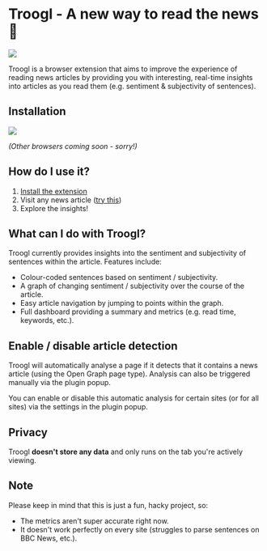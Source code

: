 # Troogl - A new way to read the news :newspaper:

![](./src/assets/demo.gif)

Troogl is a browser extension that aims to improve the experience of reading news articles by providing you with interesting, real-time insights into articles as you read them (e.g. sentiment & subjectivity of sentences).

## Installation

<a href="https://chrome.google.com/webstore/detail/troogl/gjmdfaebiihflpknlgojcaaebnbegeop">![](https://storage.googleapis.com/web-dev-uploads/image/WlD8wC6g8khYWPJUsQceQkhXSlv1/YT2Grfi9vEBa2wAPzhWa.png)</a>

*(Other browsers coming soon - sorry!)*

## How do I use it?

1. [Install the extension](https://chrome.google.com/webstore/detail/troogl/gjmdfaebiihflpknlgojcaaebnbegeop)
1. Visit any news article ([try this](https://www.theguardian.com/politics/2022/jan/29/boris-johnson-could-receive-sue-gray-report-this-weekend))
1. Explore the insights!

## What can I do with Troogl?

Troogl currently provides insights into the sentiment and subjectivity of sentences within the article. Features include:

- Colour-coded sentences based on sentiment / subjectivity.
- A graph of changing sentiment / subjectivity over the course of the article.
- Easy article navigation by jumping to points within the graph.
- Full dashboard providing a summary and metrics (e.g. read time, keywords, etc.).

## Enable / disable article detection

Troogl will automatically analyse a page if it detects that it contains a news article (using the Open Graph page type). Analysis can also be triggered manually via the plugin popup.

You can enable or disable this automatic analysis for certain sites (or for all sites) via the settings in the plugin popup.

## Privacy

Troogl **doesn't store any data** and only runs on the tab you're actively viewing.

## Note

Please keep in mind that this is just a fun, hacky project, so:

- The metrics aren't super accurate right now.
- It doesn't work perfectly on every site (struggles to parse sentences on BBC News, etc.).
